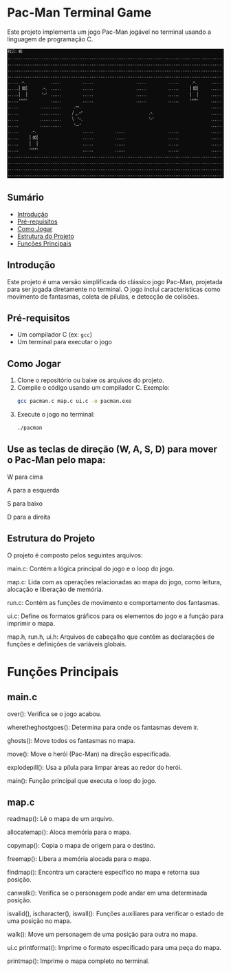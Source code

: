 # Pac-Man Terminal Game

Este projeto implementa um jogo Pac-Man jogável no terminal usando a linguagem de programação C.

 <img loading="lazy" height="300em" src="./img/pacman_img.png"/>

## Sumário

- [Introdução](#introdução)
- [Pré-requisitos](#pré-requisitos)
- [Como Jogar](#como-jogar)
- [Estrutura do Projeto](#estrutura-do-projeto)
- [Funções Principais](#funções-principais)

## Introdução

Este projeto é uma versão simplificada do clássico jogo Pac-Man, projetada para ser jogada diretamente no terminal. O jogo inclui características como movimento de fantasmas, coleta de pílulas, e detecção de colisões.

## Pré-requisitos

- Um compilador C (ex: `gcc`)
- Um terminal para executar o jogo

## Como Jogar

1. Clone o repositório ou baixe os arquivos do projeto.
2. Compile o código usando um compilador C. Exemplo:
   ```sh
   gcc pacman.c map.c ui.c -o pacman.exe
3. Execute o jogo no terminal:
    ```sh
    ./pacman


## Use as teclas de direção (W, A, S, D) para mover o Pac-Man pelo mapa:

W para cima

A para a esquerda

S para baixo

D para a direita

## Estrutura do Projeto
O projeto é composto pelos seguintes arquivos:

main.c: Contém a lógica principal do jogo e o loop do jogo.

map.c: Lida com as operações relacionadas ao mapa do jogo, como leitura, alocação e liberação de memória.

run.c: Contém as funções de movimento e comportamento dos fantasmas.

ui.c: Define os formatos gráficos para os elementos do jogo e a função para imprimir o mapa.

map.h, run.h, ui.h: Arquivos de cabeçalho que contêm as declarações de funções e definições de variáveis globais.

# Funções Principais

## main.c
over(): Verifica se o jogo acabou.

wheretheghostgoes(): Determina para onde os fantasmas devem ir.

ghosts(): Move todos os fantasmas no mapa.

move(): Move o herói (Pac-Man) na direção especificada.

explodepill(): Usa a pílula para limpar áreas ao redor do herói.

main(): Função principal que executa o loop do jogo.

## map.c
readmap(): Lê o mapa de um arquivo.

allocatemap(): Aloca memória para o mapa.

copymap(): Copia o mapa de origem para o destino.

freemap(): Libera a memória alocada para o mapa.

findmap(): Encontra um caractere específico no mapa e retorna sua posição.

canwalk(): Verifica se o personagem pode andar em uma determinada posição.

isvalid(), ischaracter(), iswall(): Funções auxiliares para verificar o estado de uma posição no mapa.

walk(): Move um personagem de uma posição para outra no mapa.

ui.c
printformat(): Imprime o formato especificado para uma peça do mapa.

printmap(): Imprime o mapa completo no terminal.


